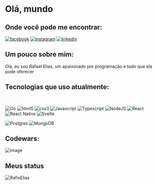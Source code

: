 # Olá, mundo

## Onde você pode me encontrar:

[![facebook](https://img.shields.io/badge/Facebook-1877F2?style=for-the-badge&logo=facebook&logoColor=white)](https://www.facebook.com/rafael.tavares.3781/)
[![instagram](https://img.shields.io/badge/Instagram-E4405F?style=for-the-badge&logo=instagram&logoColor=white)](https://www.instagram.com/rr_prates/)
[![linkedin](https://img.shields.io/badge/LinkedIn-0077B5?style=for-the-badge&logo=linkedin&logoColor=white)](https://www.linkedin.com/in/rafael-elias-tavares-prates-niza-8a5997146/)

## Um pouco sobre mim:

Olá, eu sou Rafael Elias, um apaixonado por programação e tudo que ela pode oferecer

## Tecnologias que uso atualmente:

<br/>

![Go](https://img.shields.io/badge/go-%2300ADD8.svg?style=for-the-badge&logo=go&logoColor=white)
![html5](https://img.shields.io/badge/HTML5-E34F26?style=for-the-badge&logo=html5&logoColor=white)
![css3](https://img.shields.io/badge/CSS3-1572B6?style=for-the-badge&logo=css3&logoColor=white)
![Javascript](https://img.shields.io/badge/JavaScript-F7DF1E?style=for-the-badge&logo=javascript&logoColor=black)
![Typescript](https://img.shields.io/badge/TypeScript-007ACC?style=for-the-badge&logo=typescript&logoColor=white)
![NodeJS](https://img.shields.io/badge/node.js-6DA55F?style=for-the-badge&logo=node.js&logoColor=white)
![React](https://img.shields.io/badge/React-20232A?style=for-the-badge&logo=react&logoColor=61DAFB)
![React Native](https://img.shields.io/badge/react_native-%2320232a.svg?style=for-the-badge&logo=react&logoColor=%2361DAFB)
![Svelte](https://img.shields.io/badge/svelte-%23f1413d.svg?style=for-the-badge&logo=svelte&logoColor=white)
<br />

![Postgres](https://img.shields.io/badge/postgres-%23316192.svg?style=for-the-badge&logo=postgresql&logoColor=white)
![MongoDB](https://img.shields.io/badge/MongoDB-%234ea94b.svg?style=for-the-badge&logo=mongodb&logoColor=white)
<br />

## Codewars:

![image](https://www.codewars.com/users/RafisElias/badges/large)

## Meus status

<p> <img src="https://github-readme-stats.vercel.app/api?username=RafisElias&show_icons=true&theme=gotham" alt="RafisElias" />
